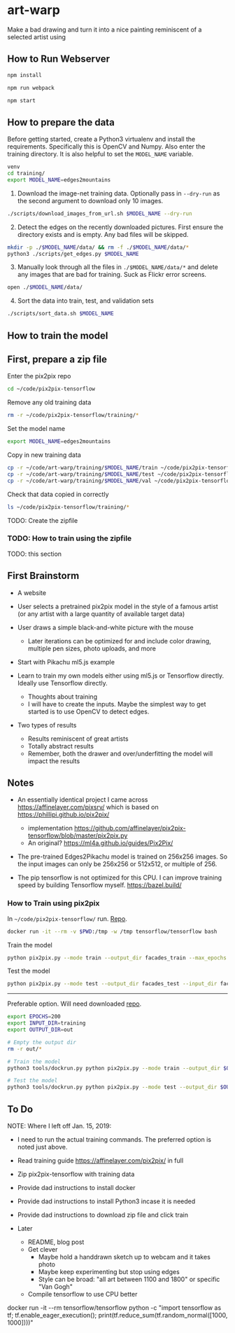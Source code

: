 # art-warp

Make a bad drawing and turn it into a nice painting reminiscent of a selected artist using 

## How to Run Webserver

```sh
npm install
```

```sh
npm run webpack
```

```sh
npm start
```

## How to prepare the data

Before getting started, create a Python3 virtualenv and install the requirements. Specifically this is OpenCV and Numpy. Also enter the training directory. It is also helpful to set the `MODEL_NAME` variable.

```sh
venv
cd training/
export MODEL_NAME=edges2mountains
```

1. Download the image-net training data. Optionally pass in `--dry-run` as the second argument to download only 10 images.

```sh
./scripts/download_images_from_url.sh $MODEL_NAME --dry-run
```

2. Detect the edges on the recently downloaded pictures. First ensure the directory exists and is empty. Any bad files will be skipped.

```sh
mkdir -p ./$MODEL_NAME/data/ && rm -f ./$MODEL_NAME/data/*
python3 ./scripts/get_edges.py $MODEL_NAME
```

3. Manually look through all the files in `./$MODEL_NAME/data/*` and delete any images that are bad for training. Suck as Flickr error screens.

```sh
open ./$MODEL_NAME/data/
```

4. Sort the data into train, test, and validation sets


```sh
./scripts/sort_data.sh $MODEL_NAME
```

## How to train the model

## First, prepare a zip file

Enter the pix2pix repo

```sh
cd ~/code/pix2pix-tensorflow
```

Remove any old training data 

```sh
rm -r ~/code/pix2pix-tensorflow/training/*
```

Set the model name

```sh
export MODEL_NAME=edges2mountains
```

Copy in new training data

```sh
cp -r ~/code/art-warp/training/$MODEL_NAME/train ~/code/pix2pix-tensorflow/training/
cp -r ~/code/art-warp/training/$MODEL_NAME/test ~/code/pix2pix-tensorflow/training/
cp -r ~/code/art-warp/training/$MODEL_NAME/val ~/code/pix2pix-tensorflow/training/
```

Check that data copied in correctly

```sh
ls ~/code/pix2pix-tensorflow/training/*
```

TODO: Create the zipfile

### TODO: How to train using the zipfile

TODO: this section

## First Brainstorm

- A website
- User selects a pretrained pix2pix model in the style of a famous artist (or any artist with a large quantity of available target data)
- User draws a simple black-and-white picture with the mouse
  - Later iterations can be optimized for and include color drawing, multiple pen sizes, photo uploads, and more
- Start with Pikachu ml5.js example
- Learn to train my own models either using ml5.js or Tensorflow directly. Ideally use Tensorflow directly.
  - Thoughts about training
  - I will have to create the inputs. Maybe the simplest way to get started is to use OpenCV to detect edges.

- Two types of results
  - Results reminiscent of great artists
  - Totally abstract results
  - Remember, both the drawer and over/underfitting the model will impact the results

## Notes

- An essentially identical project I came across https://affinelayer.com/pixsrv/ which is based on https://phillipi.github.io/pix2pix/ 
  - implementation https://github.com/affinelayer/pix2pix-tensorflow/blob/master/pix2pix.py
  - An original? https://ml4a.github.io/guides/Pix2Pix/
- The pre-trained Edges2Pikachu model is trained on 256x256 images. So the input images can only be 256x256 or 512x512, or multiple of 256.

- The pip tensorflow is not optimized for this CPU. I can improve training speed by building Tensorflow myself. https://bazel.build/

### How to Train using pix2pix

In `~/code/pix2pix-tensorflow/` run. [Repo](https://github.com/affinelayer/pix2pix-tensorflow).

```sh
docker run -it --rm -v $PWD:/tmp -w /tmp tensorflow/tensorflow bash
```

Train the model

```sh
python pix2pix.py --mode train --output_dir facades_train --max_epochs 200 --input_dir facades/train --which_direction BtoA
```

Test the model

```sh
python pix2pix.py --mode test --output_dir facades_test --input_dir facades/val --checkpoint facades_train
```

--------

Preferable option. Will need downloaded [repo](https://github.com/affinelayer/pix2pix-tensorflow).

```sh
export EPOCHS=200
export INPUT_DIR=training
export OUTPUT_DIR=out

# Empty the output dir
rm -r out/*

# Train the model
python3 tools/dockrun.py python pix2pix.py --mode train --output_dir $OUTPUT_DIR/train_out --max_epochs $EPOCHS --input_dir $INPUT_DIR/train --which_direction BtoA

# Test the model
python3 tools/dockrun.py python pix2pix.py --mode test --output_dir $OUTPUT_DIR/test_out --input_dir $INPUT_DIR/val --checkpoint $INPUT_DIR/train_out
```

## To Do

NOTE: Where I left off Jan. 15, 2019:
  - I need to run the actual training commands. The preferred option is noted just above. 

- Read training guide https://affinelayer.com/pix2pix/ in full
- Zip pix2pix-tensorflow with training data
- Provide dad instructions to install docker
- Provide dad instructions to install Python3 incase it is needed
- Provide dad instructions to download zip file and click train

- Later
  - README, blog post
  - Get clever 
    - Maybe hold a handdrawn sketch up to webcam and it takes photo
    - Maybe keep experimenting but stop using edges
    - Style can be broad: "all art between 1100 and 1800" or specific "Van Gogh"
  - Compile tensorflow to use CPU better


docker run -it --rm tensorflow/tensorflow python -c "import tensorflow as tf; tf.enable_eager_execution(); print(tf.reduce_sum(tf.random_normal([1000, 1000])))"

